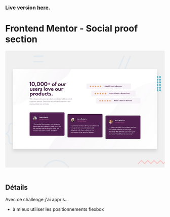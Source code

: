 ### Live version [here](https://virginiebouvarel.github.io/frontendmentor_challenges/newbie/social_proof_section).

# Frontend Mentor - Social proof section

![Design preview for this coding challenge](./src/design/preview.jpg)<br><br>

## Détails

Avec ce challenge j'ai appris...
- à mieux utiliser les positionnements flexbox
